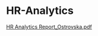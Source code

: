 # HR-Analytics
[HR Analytics Report_Ostrovska.pdf](https://github.com/Maria0strovska/HR-Analytics/files/11931262/HR.Analytics.Report_Ostrovska.pdf)
